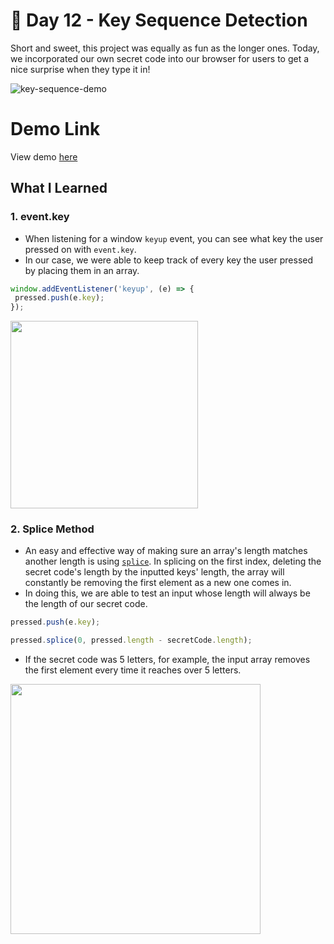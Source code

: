 # 🦄 Day 12 - Key Sequence Detection

Short and sweet, this project was equally as fun as the longer ones. Today, we incorporated our own secret code into our browser for users to get a nice surprise when they type it in!

![key-sequence-demo](https://i.ibb.co/Thbh77t/Screen-Shot-2021-04-28-at-4-51-29-PM.png)

# Demo Link
View demo [here](https://sandaiiyahh.github.io/JavaScript30/12-Key%20Sequence%20Detection/index.html)

## What I Learned

### 1. event.key
 - When listening for a window `keyup` event, you can see what key the user pressed on with `event.key`. 
 - In our case, we were able to keep track of every key the user pressed by placing them in an array.
 
 ```javascript
 window.addEventListener('keyup', (e) => {
  pressed.push(e.key);
});

 ```
 <img src="https://i.ibb.co/qy1NT7K/Screen-Shot-2021-04-28-at-5-01-24-PM.png" width="300" />
 

### 2. Splice Method
 - An easy and effective way of making sure an array's length matches another length is using [`splice`](https://developer.mozilla.org/en-US/docs/Web/JavaScript/Reference/Global_Objects/Array/splice). In splicing on the first index, deleting the secret code's length by the inputted keys' length, the array will constantly be removing the first element as a new one comes in.
  - In doing this, we are able to test an input whose length will always be the length of our secret code. 
 
 ```javascript
 pressed.push(e.key);
 
 pressed.splice(0, pressed.length - secretCode.length);

 ```
 - If the secret code was 5 letters, for example, the input array removes the first element every time it reaches over 5 letters. 
  <img src="https://i.ibb.co/WcSxjzf/Screen-Shot-2021-04-28-at-5-58-47-PM.png" width="400" />
 
 
